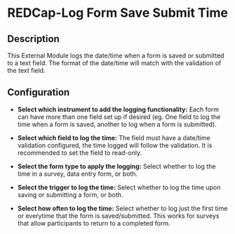 # REDCap-Log Form Save Submit Time

## Description

This External Module logs the date/time when a form is saved or submitted to a text field. The format of the date/time will match with the validation of the text field.

## Configuration

* **Select which instrument to add the logging functionality:**
	Each form can have more than one field set up if desired (eg. One field to log the time when a form is saved, another to log when a form is submitted).
	
* **Select which field to log the time:**
	The field must have a date/time validation configured, the time logged will follow the validation. It is recommended to set the field to read-only.
	
* **Select the form type to apply the logging:**
	Select whether to log the time in a survey, data entry form, or both. 
	
* **Select the trigger to log the time:**
	Select whether to log the time upon saving or submitting a form, or both.
	
* **Select how often to log the time:**
	Select whether to log just the first time or everytime that the form is saved/submitted. This works for surveys that allow participants to return to a completed form.
	

	
	

